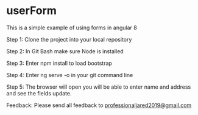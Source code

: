 # userForm
This is a simple example of using forms in angular 8

Step 1: Clone the project into your local repository

Step 2: In Git Bash make sure Node is installed

Step 3: Enter npm install to load bootstrap

Step 4: Enter ng serve -o in your git command line

Step 5: The browser will open you will be able to enter name and address and see the fields update.

Feedback:  Please send all feedback to professionaljared2019@gmail.com
